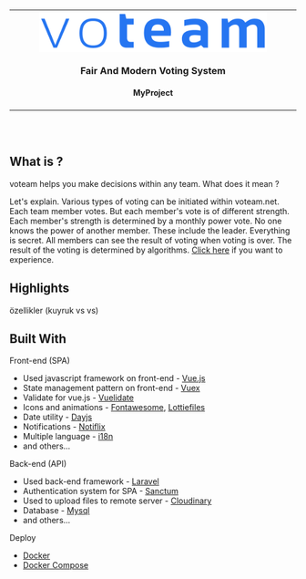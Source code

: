 <br />

<table align="center">
<tr>
<td align="center" width="9999">
<img src="./images/voteam.png" align="center" width="400" alt="Project icon">

### Fair And Modern Voting System

#### MyProject
</td>
</tr>
</table>

<br />
<br />


## What is ?
voteam helps you make decisions within any team. What does it mean ?

Let's explain. Various types of voting can be initiated within voteam.net.
Each team member votes. But each member's vote is of different strength.
Each member's strength is determined by a monthly power vote.
No one knows the power of another member. These include the leader.
Everything is secret. All members can see the result of voting when voting is over.
The result of the voting is determined by algorithms.
[Click here](http://voteam.net/) if you want to experience.

## Highlights
özellikler (kuyruk vs vs)


## Built With
Front-end (SPA)
- Used javascript framework on front-end - [Vue.js](https://vuejs.org/)
- State management pattern on front-end - [Vuex](https://vuex.vuejs.org/)
- Validate for vue.js - [Vuelidate](https://vuelidate.js.org/)
- Icons and animations - [Fontawesome](https://fontawesome.com/), [Lottiefiles](https://lottiefiles.com/)
- Date utility  - [Dayjs](https://day.js.org/)
- Notifications - [Notiflix](https://notiflix.github.io/)
- Multiple language - [i18n](https://kazupon.github.io/vue-i18n/)
- and others...

Back-end (API)
- Used back-end framework - [Laravel](https://laravel.com/)
- Authentication system for SPA - [Sanctum](https://laravel.com/docs/8.x/sanctum)
- Used to upload files to remote server - [Cloudinary](https://cloudinary.com/)
- Database - [Mysql](https://www.mysql.com/)
- and others...

Deploy
- [Docker](https://www.docker.com/)
- [Docker Compose](https://docs.docker.com/compose/)
